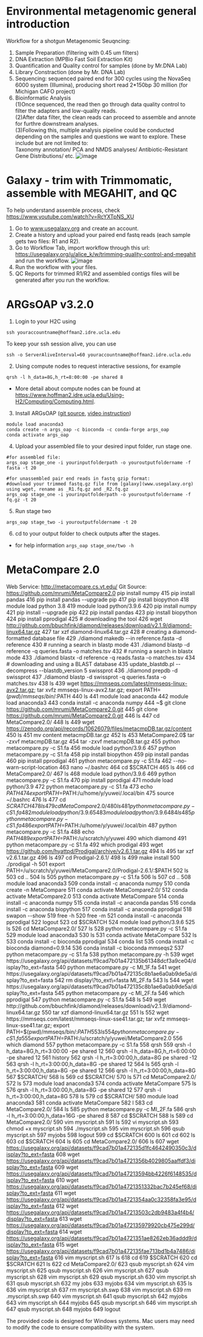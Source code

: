 # Environmental metagenomic general introduction
Workflow for a shotgun Metagenomic Seuqncing:
  1. Sample Preparation (filtering with 0.45 um filters)
  2. DNA Extraction (MPBio Fast Soil Extraction Kit)
  3. Quantification and Quality control for samples (done by Mr.DNA Lab)
  4. Library Constraction (done by Mr. DNA Lab)
  5. Sequencing: sequenced paired end for 300 cycles using the NovaSeq 6000 system (Illumina), producing short read 2*150bp 30 million (for Michigan CAFO project)
  6. Bioinformatic Analysis  
     (1)Once sequenced, the read then go through data quality control to filter the adapters and low-quality reads.  
     (2)After data filter, the clean reads can proceed to assemble and annote for furthre downstream analyses.  
     (3)Following this, multiple analysis pipeline could be conducted depending on the samples and questions we want to explore. These include but are not limited to:  
         Taxonomy annotation/ PCA and NMDS analyses/ Antibiotic-Resistant Gene Distributions/ etc.
![image](https://github.com/zerotook/Assembly/assets/102132762/2c2cc0cf-dc43-43a4-8c42-dd2dec515cde)

# Galaxy - trim with Trimmomatic, assemble with MEGAHIT, and QC
To help understand assemble process, check https://www.youtube.com/watch?v=RcYXTpNS_XU
1. Go to www.usegalaxy.org and create an account.
2. Create a history and upload your paired end fastq reads (each sample gets two files: R1 and R2).
3. Go to Workflow Tab, import workflow through this url: https://usegalaxy.org/u/alice_k/w/trimming-quality-control-and-megahit and run the workflow.
   ![image](https://github.com/zerotook/Assembly/assets/102132762/66bd4711-a40c-4423-b2d5-c8e7e6d2e810)
4. Run the workflow with your files.
5. QC Reports for trimmed R1/R2 and assembled contigs files will be generated after you run the workflow.

# ARGsOAP v3.2.0
1. Login to your H2C using  
```
ssh youraccountname@hoffman2.idre.ucla.edu
```
  To keep your ssh session alive, you can use
```
ssh -o ServerAliveInterval=60 youraccountname@hoffman2.idre.ucla.edu
```
2. Using compute nodes to request interactive sessions, for example  
```
qrsh -l h_data=8G,h_rt=8:00:00 -pe shared 8
```
- More detail about compute nodes can be found at https://www.hoffman2.idre.ucla.edu/Using-H2/Computing/Computing.html.
  
3. Install ARGsOAP ([git source](https://github.com/xinehc/args_oap), [video instruction](https://smile.hku.hk/static/args/tools/HowToUseVersion3_2.mp4))
```
module load anaconda3
conda create -n args_oap -c bioconda -c conda-forge args_oap
conda activate args_oap
```
4. Upload your assembled file to your desired input folder, run stage one.
```
#for assembled file:
args_oap stage_one -i yourinputfolderpath -o youroutputfoldername -f fasta -t 20

#for unassembled pair end reads in fastq gzip format:
#download your trimmed fastq.gz file from [galaxy](www.usegalaxy.org) using wget, rename as _R1.fq.gz and _R2.fq.gz
args_oap stage_one -i yourinputfolderpath -o youroutputfoldername -f fq.gz -t 20
```
5. Run stage two
```
args_oap stage_two -i youroutputfoldername -t 20
```
6. cd to your output folder to check outputs after the stages.
 
- for help information `args_oap stage_one/two -h`

# MetaCompare 2.0
Web Service: http://metacompare.cs.vt.edu/
Git Source: https://github.com/mrumi/MetaCompare2.0
pip install numpy
  415  pip install pandas
  416  pip install pandas --upgrade pip
  417  pip install biopython
  418  module load python 3.8
  419  module load python/3.9.6
  420  pip install numpy
  421  pip install --upgrade pip
  422  pip install pandas
  423  pip install biopython
  424  pip install pprodigal
  425  # downloading the tool
  426  wget http://github.com/bbuchfink/diamond/releases/download/v2.1.9/diamond-linux64.tar.gz
  427  tar xzf diamond-linux64.tar.gz
  428  # creating a diamond-formatted database file
  429  ./diamond makedb --in reference.fasta -d reference
  430  # running a search in blastp mode
  431  ./diamond blastp -d reference -q queries.fasta -o matches.tsv
  432  # running a search in blastx mode
  433  ./diamond blastx -d reference -q reads.fasta -o matches.tsv
  434  # downloading and using a BLAST database
  435  update_blastdb.pl --decompress --blastdb_version 5 swissprot
  436  ./diamond prepdb -d swissprot
  437  ./diamond blastp -d swissprot -q queries.fasta -o matches.tsv
  438  ls
  439  wget https://mmseqs.com/latest/mmseqs-linux-avx2.tar.gz; tar xvfz mmseqs-linux-avx2.tar.gz; export PATH=$(pwd)/mmseqs/bin/:$PATH
  440  ls
  441  module load anaconda
  442  module load anaconda3
  443  conda install -c anaconda numpy
  444  ~$ git clone https://github.com/mrumi/MetaCompare2.0.git
  445  git clone https://github.com/mrumi/MetaCompare2.0.git
  446  ls
  447  cd MetaCompare2.0/
  448  ls
  449  wget https://zenodo.org/api/records/10626079/files/metacmpDB.tar.gz/content
  450  ls
  451  mv content metacmpDB.tar.gz
  452  ls
  453  MetaCompare2.0$ tar -zxvf metacmpDB.tar.gz
  454  tar -zxvf metacmpDB.tar.gz
  455  python metacompare.py -c S1.fa
  456  module load python/3.9.6
  457  python metacompare.py -c S1.fa
  458  pip install biopython
  459  pip install pandas
  460  pip install pprodigal
  461  python metacompare.py -c S1.fa
  462  --no-warn-script-location
  463  nano ~/.bashrc
  464  cd $SCRATCH
  465  ls
  466  cd MetaCompare2.0/
  467  ls
  468  module load python/3.9.6
  469  python metacompare.py -c S1.fa
  470  pip install pprodigal
  471  module load python/3.9
  472  python metacompare.py -c S1.fa
  473  echo $PATH
  474  export PATH=$PATH:/u/home/y/yuwei/.local/bin
  475  source ~/.bashrc
  476  ls
  477  cd $SCRATCH
  478  ls
  479  cd MetaCompare2.0/
  480  ls
  481  python metacompare.py -c S1.fa
  482  module load python/3.9.65
  483  module load python/3.9.6
  484  ls
  485  python metacompare.py -c S1.fa
  486  export PATH=$PATH:/u/home/y/yuwei/.local/bin
  487  python metacompare.py -c S1.fa
  488  echo $PATH
  489  export PATH=$PATH:/u/scratch/y/yuwei
  490  which diamond
  491  python metacompare.py -c S1.fa
  492  which prodigal
  493  wget https://github.com/hyattpd/Prodigal/archive/v2.6.1.tar.gz
  494  ls
  495  tar xzf v2.6.1.tar.gz
  496  ls
  497  cd Prodigal-2.6.1/
  498  ls
  499  make install
  500  ./prodigal -h
  501  export PATH=/u/scratch/y/yuwei/MetaCompare2.0/Prodigal-2.6.1/:$PATH
  502  ls
  503  cd ..
  504  ls
  505  python metacompare.py -c S1.fa
  506  ls
  507  cd ..
  508  module load anaconda3
  509  conda install -c anaconda numpy
  510  conda create -n MetaCompare
  511  conda activate MetaCompare2.0/
  512  conda activate MetaCompare2.0
  513  conda activate MetaCompare
  514  conda install -c anaconda numpy
  515  conda install -c anaconda pandas
  516  conda install -c anaconda biopython
  517  conda install -c anaconda pprodigal
  518  swapon --show
  519  free -h
  520  free -m
  521  conda install -c anaconda pprodigal
  522  logout
  523  cd $SCRATCH
  524  module load python/3.9.6
  525  ls
  526  cd MetaCompare2.0/
  527  ls
  528  python metacompare.py -c S1.fa
  529  module load anaconda3
  530  ls
  531  conda activate MetaCompare
  532  ls
  533  conda install -c bioconda pprodigal
  534  conda list
  535  conda install -c bioconda diamond=0.9.14
  536  conda install -c bioconda mmseqs2
  537  python metacompare.py -c S1.fa
  538  python metacompare.py -h
  539  wget https://usegalaxy.org/api/datasets/f9cad7b01a472135b61348dcf3a9ce04/display?to_ext=fasta
  540  python metacompare.py -c MI_1F.fa
  541  wget https://usegalaxy.org/api/datasets/f9cad7b01a472135c8b1ae6a0ab9de5a/display?to_ext=fasta
  542  rm display\?to_ext\=fasta MI_2F.fa
  543  ls
  544  wget https://usegalaxy.org/api/datasets/f9cad7b01a472135c8b1ae6a0ab9de5a/display?to_ext=fasta
  545  python metacompare.py -c MI_2F.fa
  546  which pprodigal
  547  python metacompare.py -c S1.fa
  548  ls
  549  wget http://github.com/bbuchfink/diamond/releases/download/v2.1.9/diamond-linux64.tar.gz
  550  tar xzf diamond-linux64.tar.gz
  551  ls
  552  wget https://mmseqs.com/latest/mmseqs-linux-sse41.tar.gz; tar xvfz mmseqs-linux-sse41.tar.gz; export PATH=$(pwd)/mmseqs/bin/:$PATH
  553  ls
  554  python metacompare.py -c S1.fa
  555  export PATH=$PATH:/u/scratch/y/yuwei/MetaCompare2.0
  556  which diamond
  557  python metacompare.py -c S1.fa
  558  qrsh
  559  qrsh -l h_data=8G,h_rt=3:00:00 -pe shared 12
  560  qrsh -l h_data=8G,h_rt=6:00:00 -pe shared 12
  561  history
  562  qrsh -l h_rt=3:00:00,h_data=8G pe shared -12
  563  qrsh -l h_rt=3:00:00,h_data=8G -pe shared 12
  564  ls
  565  qrsh -l h_rt=3:00:00,h_data=8G -pe shared 12
  566  qrsh -l h_rt=3:00:00,h_data=8G
  567  $SCRATCH/
  568  ls
  569  cd $SCRATCH/
  570  ls
  571  cd MetaCompare2.0/
  572  ls
  573  module load anaconda3
  574  conda activate MetaCompare
  575  ls
  576  qrsh -l h_rt=3:00:00,h_data=8G -pe shared 12
  577  qrsh -l h_rt=3:00:00,h_data=8G
  578  ls
  579  cd $SCRATCH/
  580  module load anaconda3
  581  conda activate MetaCompare
  582  l
  583  cd MetaCompare2.0/
  584  ls
  585  python metacompare.py -c MI_2F.fa
  586  qrsh -l h_rt=3:00:00,h_data=16G -pe shared 8
  587  cd $SCRATCH
  588  ls
  589  cd MetaCompare2.0/
  590  vim myscript.sh
  591  ls
  592  vi myscript.sh
  593  chmod +x myscript.sh
  594  ./myscript.sh
  595  vim myscript.sh
  596  qsub myscript.sh
  597  myjobs
  598  logout
  599  cd $SCRATCH
  600  ls
  601  cd
  602  ls
  603  cd $SCRATCH
  604  ls
  605  cd MetaCompare2.0/
  606  ls
  607  wget https://usegalaxy.org/api/datasets/f9cad7b01a472135d1fc4642490350c3/display?to_ext=fasta
  608  wget https://usegalaxy.org/api/datasets/f9cad7b01a4721356b4029805aaffdf3/display?to_ext=fasta
  609  wget https://usegalaxy.org/api/datasets/f9cad7b01a47213594bb4226f6148535/display?to_ext=fasta
  610  wget https://usegalaxy.org/api/datasets/f9cad7b01a4721351332bac7b245ef68/display?to_ext=fasta
  611  wget https://usegalaxy.org/api/datasets/f9cad7b01a4721354aa0c32358fa3e95/display?to_ext=fasta
  612  wget https://usegalaxy.org/api/datasets/f9cad7b01a47213503c2db9483a4f4b4/display?to_ext=fasta
  613  wget https://usegalaxy.org/api/datasets/f9cad7b01a472135979920cb475e299d/display?to_ext=fasta
  614  wget https://usegalaxy.org/api/datasets/f9cad7b01a4721351ae8262eb36addd9/display?to_ext=fasta
  615  wget https://usegalaxy.org/api/datasets/f9cad7b01a472135fae713bd1b4a7486/display?to_ext=fasta
  616  vim myscript.sh
  617  ls
  618  cd
  619  $SCRATCH
  620  cd $SCRATCH
  621  ls
  622  cd MetaCompare2.0/
  623  qsub myscript.sh
  624  vim myscript.sh
  625  qsub myscript.sh
  626  vim myscript.sh
  627  qsub myscript.sh
  628  vim myscript.sh
  629  qsub myscript.sh
  630  vim myscript.sh
  631  qsub myscript.sh
  632  my jobs
  633  myjobs
  634  vim myscript.sh
  635  ls
  636  vim myscript.sh
  637  rm myscript.sh.swp
  638  vim myscript.sh
  639  rm .myscript.sh.swp
  640  vim myscript.sh
  641  qsub myscript.sh
  642  myjobs
  643  vim myscript.sh
  644  myjobs
  645  qsub myscript.sh
  646  vim myscript.sh
  647  qsub myscript.sh
  648  myjobs
  649  logout


The provided code is designed for Windows systems. Mac users may need to modify the code to ensure compatibility with the system.
